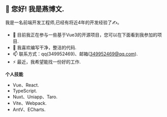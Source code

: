 <h2 >👋 您好! 我是燕博文.</h2>


我是一名前端开发工程师,已经有将近4年的开发经验了✍️。

- 🚧 目前我正在参与一些基于Vue3的开源项目，您可以在下面看到我参加的项目.
- 🌱 我喜欢编写干净，整洁的代码.
- 📫 联系方式：qq(349952469)、邮箱(349952469@qq.com).
- ⚡ 最近，我希望能找一份好的工作.

**个人技能**  

- Vue、React.
- TypeScript.
- Nuxt、Uniapp、Taro.
- Vite、Webpack.
- AntV、ECharts.

